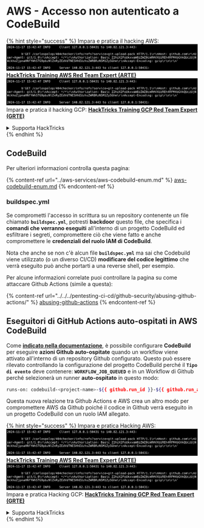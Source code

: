 # AWS - Accesso non autenticato a CodeBuild

{% hint style="success" %}
Impara e pratica il hacking AWS:<img src="../../../.gitbook/assets/image (1).png" alt="" data-size="line">[**HackTricks Training AWS Red Team Expert (ARTE)**](https://training.hacktricks.xyz/courses/arte)<img src="../../../.gitbook/assets/image (1).png" alt="" data-size="line">\
Impara e pratica il hacking GCP: <img src="../../../.gitbook/assets/image (2).png" alt="" data-size="line">[**HackTricks Training GCP Red Team Expert (GRTE)**<img src="../../../.gitbook/assets/image (2).png" alt="" data-size="line">](https://training.hacktricks.xyz/courses/grte)

<details>

<summary>Supporta HackTricks</summary>

* Controlla i [**piani di abbonamento**](https://github.com/sponsors/carlospolop)!
* **Unisciti al** 💬 [**gruppo Discord**](https://discord.gg/hRep4RUj7f) o al [**gruppo telegram**](https://t.me/peass) o **seguici** su **Twitter** 🐦 [**@hacktricks\_live**](https://twitter.com/hacktricks\_live)**.**
* **Condividi trucchi di hacking inviando PR ai** [**HackTricks**](https://github.com/carlospolop/hacktricks) e [**HackTricks Cloud**](https://github.com/carlospolop/hacktricks-cloud) repos su github.

</details>
{% endhint %}

## CodeBuild

Per ulteriori informazioni controlla questa pagina:

{% content-ref url="../aws-services/aws-codebuild-enum.md" %}
[aws-codebuild-enum.md](../aws-services/aws-codebuild-enum.md)
{% endcontent-ref %}

### buildspec.yml

Se comprometti l'accesso in scrittura su un repository contenente un file chiamato **`buildspec.yml`**, potresti **backdoor** questo file, che specifica i **comandi che verranno eseguiti** all'interno di un progetto CodeBuild ed esfiltrare i segreti, compromettere ciò che viene fatto e anche compromettere le **credenziali del ruolo IAM di CodeBuild**.

Nota che anche se non c'è alcun file **`buildspec.yml`** ma sai che Codebuild viene utilizzato (o un diverso CI/CD) **modificare del codice legittimo** che verrà eseguito può anche portarti a una reverse shell, per esempio.

Per alcune informazioni correlate puoi controllare la pagina su come attaccare Github Actions (simile a questa):

{% content-ref url="../../../pentesting-ci-cd/github-security/abusing-github-actions/" %}
[abusing-github-actions](../../../pentesting-ci-cd/github-security/abusing-github-actions/)
{% endcontent-ref %}

## Eseguitori di GitHub Actions auto-ospitati in AWS CodeBuild <a href="#action-runner" id="action-runner"></a>

Come [**indicato nella documentazione**](https://docs.aws.amazon.com/codebuild/latest/userguide/action-runner.html), è possibile configurare **CodeBuild** per eseguire **azioni Github auto-ospitate** quando un workflow viene attivato all'interno di un repository Github configurato. Questo può essere rilevato controllando la configurazione del progetto CodeBuild perché il **`Tipo di evento`** deve contenere: **`WORKFLOW_JOB_QUEUED`** e in un Workflow di Github perché selezionerà un runner **auto-ospitato** in questo modo:
```bash
runs-on: codebuild-<project-name>-${{ github.run_id }}-${{ github.run_attempt }}
```
Questa nuova relazione tra Github Actions e AWS crea un altro modo per compromettere AWS da Github poiché il codice in Github verrà eseguito in un progetto CodeBuild con un ruolo IAM allegato.

{% hint style="success" %}
Impara e pratica Hacking AWS:<img src="../../../.gitbook/assets/image (1).png" alt="" data-size="line">[**HackTricks Training AWS Red Team Expert (ARTE)**](https://training.hacktricks.xyz/courses/arte)<img src="../../../.gitbook/assets/image (1).png" alt="" data-size="line">\
Impara e pratica Hacking GCP: <img src="../../../.gitbook/assets/image (2).png" alt="" data-size="line">[**HackTricks Training GCP Red Team Expert (GRTE)**<img src="../../../.gitbook/assets/image (2).png" alt="" data-size="line">](https://training.hacktricks.xyz/courses/grte)

<details>

<summary>Supporta HackTricks</summary>

* Controlla i [**piani di abbonamento**](https://github.com/sponsors/carlospolop)!
* **Unisciti al** 💬 [**gruppo Discord**](https://discord.gg/hRep4RUj7f) o al [**gruppo telegram**](https://t.me/peass) o **seguici** su **Twitter** 🐦 [**@hacktricks\_live**](https://twitter.com/hacktricks\_live)**.**
* **Condividi trucchi di hacking inviando PR ai** [**HackTricks**](https://github.com/carlospolop/hacktricks) e [**HackTricks Cloud**](https://github.com/carlospolop/hacktricks-cloud) repos github.

</details>
{% endhint %}
